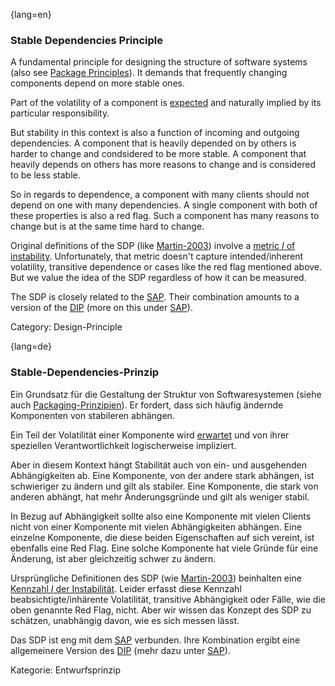 {lang=en}
### Stable Dependencies Principle

A fundamental principle for designing the structure of software systems (also see [Package Principles](#term-package-principles)). It demands that frequently changing components depend on more stable ones.

Part of the volatility of a component is [expected](#term-common-closure-principle) and naturally implied by its particular responsibility.

But stability in this context is also a function of incoming and outgoing dependencies. A component that is heavily depended on by others is harder to change and condsidered to be more stable. A component that heavily depends on others has more reasons to change and is considered to be less stable.

So in regards to dependence, a component with many clients should not depend on one with many dependencies. A single component with both of these properties is also a red flag. Such a component has many reasons to change but is at the same time hard to change.

Original definitions of the SDP (like [Martin-2003](#ref-martin-2003)) involve a [metric *I* of instability](https://en.wikipedia.org/wiki/Software_package_metrics). Unfortunately, that metric doesn't capture intended/inherent volatility, transitive dependence or cases like the red flag mentioned above. But we value the idea of the SDP regardless of how it can be measured.

The SDP is closely related to the [SAP](#term-stable-abstractions-principle). Their combination amounts to a version of the [DIP](#term-dependency-inversion) (more on this under [SAP](#term-stable-abstractions-principle)).

Category: Design-Principle

{lang=de}
### Stable-Dependencies-Prinzip

Ein Grundsatz für die Gestaltung der Struktur von Softwaresystemen
(siehe auch [Packaging-Prinzipien](#term-package-principles)). Er fordert, dass
sich häufig ändernde Komponenten von stabileren abhängen.

Ein Teil der Volatilität einer Komponente wird
[erwartet](#term-common-closure-principle) und von ihrer speziellen Verantwortlichkeit
logischerweise impliziert.

Aber in diesem Kontext hängt Stabilität auch von ein- und ausgehenden
Abhängigkeiten ab. Eine Komponente, von der andere stark abhängen, ist
schwieriger zu ändern und gilt als stabiler. Eine Komponente, die
stark von anderen abhängt, hat mehr Änderungsgründe und gilt als
weniger stabil.

In Bezug auf Abhängigkeit sollte also eine Komponente mit vielen
Clients nicht von einer Komponente mit vielen Abhängigkeiten abhängen.
Eine einzelne Komponente, die diese beiden Eigenschaften auf sich
vereint, ist ebenfalls eine Red Flag. Eine solche Komponente hat viele
Gründe für eine Änderung, ist aber gleichzeitig schwer zu ändern.

Ursprüngliche Definitionen des SDP (wie [Martin-2003](#ref-martin-2003))
beinhalten eine [Kennzahl *I* der
Instabilität](https://en.wikipedia.org/wiki/Software_package_metrics).
Leider erfasst diese Kennzahl beabsichtigte/inhärente Volatilität,
transitive Abhängigkeit oder Fälle, wie die oben genannte Red Flag,
nicht. Aber wir wissen das Konzept des SDP zu schätzen, unabhängig
davon, wie es sich messen lässt.



Das SDP ist eng mit dem [SAP](#term-stable-abstractions-principle) verbunden. Ihre
Kombination ergibt eine allgemeinere Version des [DIP](#term-dependency-inversion)
(mehr dazu unter [SAP](#term-stable-abstractions-principle)).

Kategorie: Entwurfsprinzip
